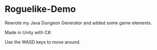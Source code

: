 # Roguelike-Demo

Rewrote my Java Dungeon Generator and added some game elements.

Made in Unity with C#.

Use the WASD keys to move around.
